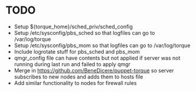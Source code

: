 # TODO

* Setup ${torque_home}/sched_priv/sched_config
* Setup /etc/sysconfig/pbs_sched so that logfiles can go to /var/log/torque
* Setup /etc/sysconfig/pbs_mom so that logfiles can go to /var/log/torque
* Include logrotate stuff for pbs_sched and pbs_mom
* qmgr_config file can have contents but not applied if server was not running during
last run and failed to apply qmgr
* Merge in https://github.com/BeneDicere/puppet-torque so server
  subscribes to new nodes and adds them to hosts file
* Add similar functionality to nodes for firewall rules
